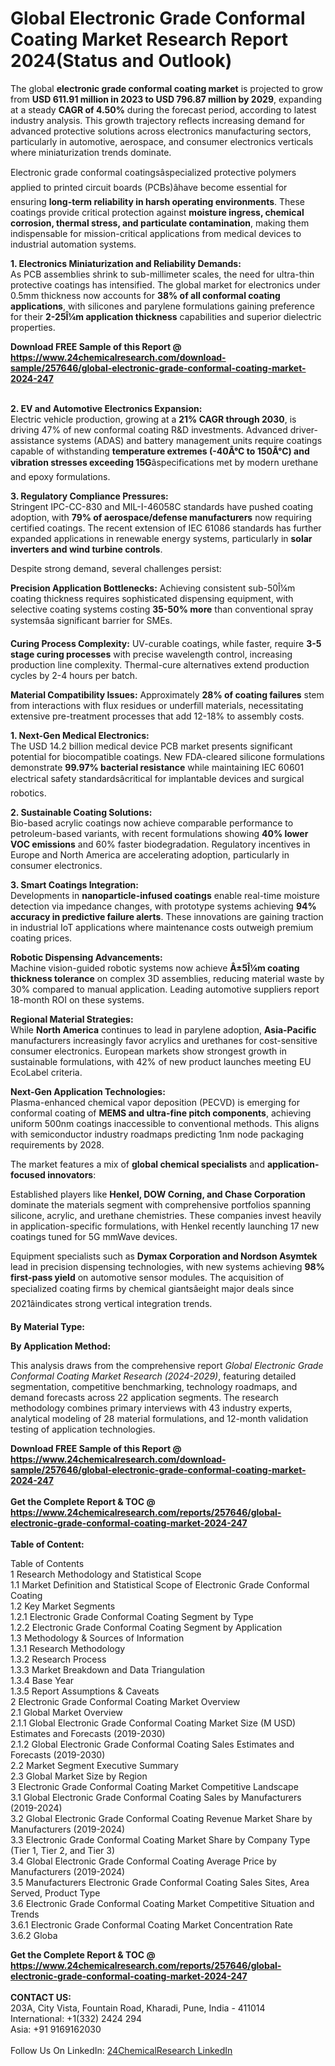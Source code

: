 <h1>Global Electronic Grade Conformal Coating Market Research Report 2024(Status and Outlook)</h1><p>The global <strong>electronic grade conformal coating market</strong> is projected to grow from <strong>USD 611.91 million in 2023 to USD 796.87 million by 2029</strong>, expanding at a steady <strong>CAGR of 4.50%</strong> during the forecast period, according to latest industry analysis. This growth trajectory reflects increasing demand for advanced protective solutions across electronics manufacturing sectors, particularly in automotive, aerospace, and consumer electronics verticals where miniaturization trends dominate.</p><p>Electronic grade conformal coatingsâspecialized protective polymers applied to printed circuit boards (PCBs)âhave become essential for ensuring <strong>long-term reliability in harsh operating environments</strong>. These coatings provide critical protection against <strong>moisture ingress, chemical corrosion, thermal stress, and particulate contamination</strong>, making them indispensable for mission-critical applications from medical devices to industrial automation systems.</p><p><strong>1. Electronics Miniaturization and Reliability Demands:</strong><br>
As PCB assemblies shrink to sub-millimeter scales, the need for ultra-thin protective coatings has intensified. The global market for electronics under 0.5mm thickness now accounts for <strong>38% of all conformal coating applications</strong>, with silicones and parylene formulations gaining preference for their <strong>2-25Î¼m application thickness</strong> capabilities and superior dielectric properties.</p><div><b>Download FREE Sample of this Report @ 
            <a href="https://www.24chemicalresearch.com/download-sample/257646/global-electronic-grade-conformal-coating-market-2024-247">
            https://www.24chemicalresearch.com/download-sample/257646/global-electronic-grade-conformal-coating-market-2024-247</a></b></div><br><p><strong>2. EV and Automotive Electronics Expansion:</strong><br>
Electric vehicle production, growing at a <strong>21% CAGR through 2030</strong>, is driving 47% of new conformal coating R&amp;D investments. Advanced driver-assistance systems (ADAS) and battery management units require coatings capable of withstanding <strong>temperature extremes (-40Â°C to 150Â°C) and vibration stresses exceeding 15G</strong>âspecifications met by modern urethane and epoxy formulations.</p><p><strong>3. Regulatory Compliance Pressures:</strong><br>
Stringent IPC-CC-830 and MIL-I-46058C standards have pushed coating adoption, with <strong>79% of aerospace/defense manufacturers</strong> now requiring certified coatings. The recent extension of IEC 61086 standards has further expanded applications in renewable energy systems, particularly in <strong>solar inverters and wind turbine controls</strong>.</p><p>Despite strong demand, several challenges persist:</p><p><strong>Precision Application Bottlenecks:</strong> Achieving consistent sub-50Î¼m coating thickness requires sophisticated dispensing equipment, with selective coating systems costing <strong>35-50% more</strong> than conventional spray systemsâa significant barrier for SMEs.</p><p><strong>Curing Process Complexity:</strong> UV-curable coatings, while faster, require <strong>3-5 stage curing processes</strong> with precise wavelength control, increasing production line complexity. Thermal-cure alternatives extend production cycles by 2-4 hours per batch.</p><p><strong>Material Compatibility Issues:</strong> Approximately <strong>28% of coating failures</strong> stem from interactions with flux residues or underfill materials, necessitating extensive pre-treatment processes that add 12-18% to assembly costs.</p><p><strong>1. Next-Gen Medical Electronics:</strong><br>
The USD 14.2 billion medical device PCB market presents significant potential for biocompatible coatings. New FDA-cleared silicone formulations demonstrate <strong>99.97% bacterial resistance</strong> while maintaining IEC 60601 electrical safety standardsâcritical for implantable devices and surgical robotics.</p><p><strong>2. Sustainable Coating Solutions:</strong><br>
Bio-based acrylic coatings now achieve comparable performance to petroleum-based variants, with recent formulations showing <strong>40% lower VOC emissions</strong> and 60% faster biodegradation. Regulatory incentives in Europe and North America are accelerating adoption, particularly in consumer electronics.</p><p><strong>3. Smart Coatings Integration:</strong><br>
Developments in <strong>nanoparticle-infused coatings</strong> enable real-time moisture detection via impedance changes, with prototype systems achieving <strong>94% accuracy in predictive failure alerts</strong>. These innovations are gaining traction in industrial IoT applications where maintenance costs outweigh premium coating prices.</p><p><strong>Robotic Dispensing Advancements:</strong><br>
    Machine vision-guided robotic systems now achieve <strong>Â±5Î¼m coating thickness tolerance</strong> on complex 3D assemblies, reducing material waste by 30% compared to manual application. Leading automotive suppliers report 18-month ROI on these systems.</p><p><strong>Regional Material Strategies:</strong><br>
    While <strong>North America</strong> continues to lead in parylene adoption, <strong>Asia-Pacific</strong> manufacturers increasingly favor acrylics and urethanes for cost-sensitive consumer electronics. European markets show strongest growth in sustainable formulations, with 42% of new product launches meeting EU EcoLabel criteria.</p><p><strong>Next-Gen Application Technologies:</strong><br>
    Plasma-enhanced chemical vapor deposition (PECVD) is emerging for conformal coating of <strong>MEMS and ultra-fine pitch components</strong>, achieving uniform 500nm coatings inaccessible to conventional methods. This aligns with semiconductor industry roadmaps predicting 1nm node packaging requirements by 2028.</p><p>The market features a mix of <strong>global chemical specialists</strong> and <strong>application-focused innovators</strong>:</p><p>Established players like <strong>Henkel, DOW Corning, and Chase Corporation</strong> dominate the materials segment with comprehensive portfolios spanning silicone, acrylic, and urethane chemistries. These companies invest heavily in application-specific formulations, with Henkel recently launching 17 new coatings tuned for 5G mmWave devices.</p><p>Equipment specialists such as <strong>Dymax Corporation and Nordson Asymtek</strong> lead in precision dispensing technologies, with new systems achieving <strong>98% first-pass yield</strong> on automotive sensor modules. The acquisition of specialized coating firms by chemical giantsâeight major deals since 2021âindicates strong vertical integration trends.</p><p><strong>By Material Type:</strong></p><p><strong>By Application Method:</strong></p><p>This analysis draws from the comprehensive report <em>Global Electronic Grade Conformal Coating Market Research (2024-2029)</em>, featuring detailed segmentation, competitive benchmarking, technology roadmaps, and demand forecasts across 22 application segments. The research methodology combines primary interviews with 43 industry experts, analytical modeling of 28 material formulations, and 12-month validation testing of application technologies.</p><div><b>Download FREE Sample of this Report @ 
            <a href="https://www.24chemicalresearch.com/download-sample/257646/global-electronic-grade-conformal-coating-market-2024-247">
            https://www.24chemicalresearch.com/download-sample/257646/global-electronic-grade-conformal-coating-market-2024-247</a></b></div><br><div><b>Get the Complete Report & TOC @ 
            <a href="https://www.24chemicalresearch.com/reports/257646/global-electronic-grade-conformal-coating-market-2024-247">
            https://www.24chemicalresearch.com/reports/257646/global-electronic-grade-conformal-coating-market-2024-247</a></b></div><br>
            <b>Table of Content:</b><p>Table of Contents<br />
1 Research Methodology and Statistical Scope<br />
1.1 Market Definition and Statistical Scope of Electronic Grade Conformal Coating<br />
1.2 Key Market Segments<br />
1.2.1 Electronic Grade Conformal Coating Segment by Type<br />
1.2.2 Electronic Grade Conformal Coating Segment by Application<br />
1.3 Methodology & Sources of Information<br />
1.3.1 Research Methodology<br />
1.3.2 Research Process<br />
1.3.3 Market Breakdown and Data Triangulation<br />
1.3.4 Base Year<br />
1.3.5 Report Assumptions & Caveats<br />
2 Electronic Grade Conformal Coating Market Overview<br />
2.1 Global Market Overview<br />
2.1.1 Global Electronic Grade Conformal Coating Market Size (M USD) Estimates and Forecasts (2019-2030)<br />
2.1.2 Global Electronic Grade Conformal Coating Sales Estimates and Forecasts (2019-2030)<br />
2.2 Market Segment Executive Summary<br />
2.3 Global Market Size by Region<br />
3 Electronic Grade Conformal Coating Market Competitive Landscape<br />
3.1 Global Electronic Grade Conformal Coating Sales by Manufacturers (2019-2024)<br />
3.2 Global Electronic Grade Conformal Coating Revenue Market Share by Manufacturers (2019-2024)<br />
3.3 Electronic Grade Conformal Coating Market Share by Company Type (Tier 1, Tier 2, and Tier 3)<br />
3.4 Global Electronic Grade Conformal Coating Average Price by Manufacturers (2019-2024)<br />
3.5 Manufacturers Electronic Grade Conformal Coating Sales Sites, Area Served, Product Type<br />
3.6 Electronic Grade Conformal Coating Market Competitive Situation and Trends<br />
3.6.1 Electronic Grade Conformal Coating Market Concentration Rate<br />
3.6.2 Globa</p><div><b>Get the Complete Report & TOC @ 
            <a href="https://www.24chemicalresearch.com/reports/257646/global-electronic-grade-conformal-coating-market-2024-247">
            https://www.24chemicalresearch.com/reports/257646/global-electronic-grade-conformal-coating-market-2024-247</a></b></div><br><b>CONTACT US:</b><br>
            203A, City Vista, Fountain Road, Kharadi, Pune, India - 411014<br>
            International: +1(332) 2424 294<br>
            Asia: +91 9169162030 <br><br>
            Follow Us On LinkedIn: <a href="https://www.linkedin.com/company/24chemicalresearch/">24ChemicalResearch LinkedIn</a>